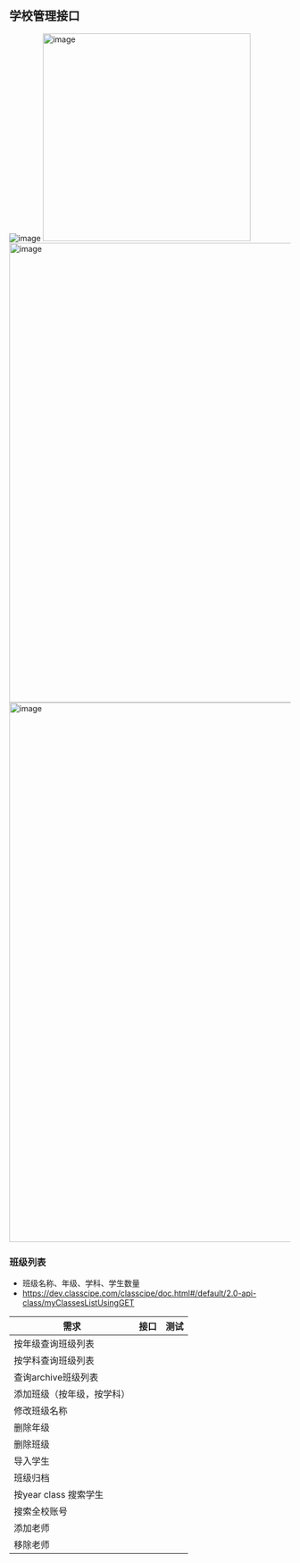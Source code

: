 ## 学校管理接口
![image](https://user-images.githubusercontent.com/1272280/173721853-d986a3d4-58ac-42ad-b44e-7caa2d691e11.png)
<img width="372" alt="image" src="https://user-images.githubusercontent.com/8150260/173849750-3e288700-4ebc-4e1f-a5ad-8cc0b87cea8a.png">
<img width="823" alt="image" src="https://user-images.githubusercontent.com/8150260/173849895-8a1b5dc1-7357-4afd-9f47-546b5f97aae2.png">
<img width="966" alt="image" src="https://user-images.githubusercontent.com/8150260/173850162-7d8b057d-27fb-41a6-be9e-fa27d7c9c92a.png">


### 班级列表
- 班级名称、年级、学科、学生数量
- https://dev.classcipe.com/classcipe/doc.html#/default/2.0-api-class/myClassesListUsingGET

| 需求                       | 接口 | 测试 |
| -------------------------- | ---- | ---- |
| 按年级查询班级列表         |      |      |
| 按学科查询班级列表         |      |      |
| 查询archive班级列表        |      |      |
| 添加班级（按年级，按学科） |      |      |
| 修改班级名称               |      |      |
| 删除年级                   |      |      |
| 删除班级                   |      |      |
| 导入学生                   |      |      |
| 班级归档                   |      |      |
| 按year class 搜索学生      |      |      |
| 搜索全校账号               |      |      |
| 添加老师                   |      |      |
| 移除老师                   |      |      |


